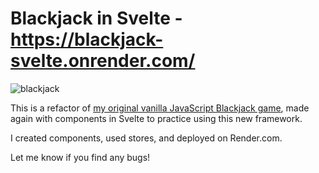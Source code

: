 # Blackjack in Svelte - https://blackjack-svelte.onrender.com/
![blackjack](https://user-images.githubusercontent.com/74881094/212864197-42796107-67d6-44a8-b931-53e24e6ada27.png)

This is a refactor of [my original vanilla JavaScript Blackjack game](https://github.com/ThinkerDreamer/animated-spoon/tree/main/blackjack), made again with components in Svelte to practice using this new framework.

I created components, used stores, and deployed on Render.com.

Let me know if you find any bugs!
